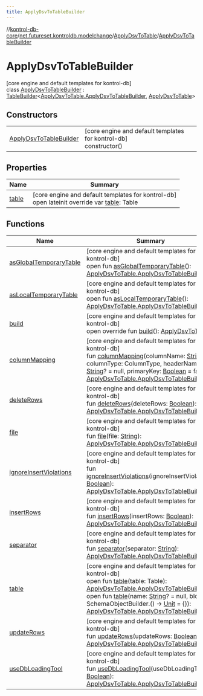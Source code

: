 ```yaml
---
title: ApplyDsvToTableBuilder
---
```

//[kontrol-db-core](../../../../index.html)/[net.futureset.kontroldb.modelchange](../../index.html)/[ApplyDsvToTable](../index.html)/[ApplyDsvToTableBuilder](index.html)



# ApplyDsvToTableBuilder



[core engine and default templates for kontrol-db]\
class [ApplyDsvToTableBuilder](index.html) : [TableBuilder](../../-table-builder/index.html)&lt;[ApplyDsvToTable.ApplyDsvToTableBuilder](index.html), [ApplyDsvToTable](../index.html)&gt;



## Constructors


| | |
|---|---|
| [ApplyDsvToTableBuilder](-apply-dsv-to-table-builder.html) | [core engine and default templates for kontrol-db]<br>constructor() |


## Properties


| Name | Summary |
|---|---|
| [table](table.html) | [core engine and default templates for kontrol-db]<br>open lateinit override var [table](table.html): Table |


## Functions


| Name | Summary |
|---|---|
| [asGlobalTemporaryTable](../../-table-builder/as-global-temporary-table.html) | [core engine and default templates for kontrol-db]<br>open fun [asGlobalTemporaryTable](../../-table-builder/as-global-temporary-table.html)(): [ApplyDsvToTable.ApplyDsvToTableBuilder](index.html) |
| [asLocalTemporaryTable](../../-table-builder/as-local-temporary-table.html) | [core engine and default templates for kontrol-db]<br>open fun [asLocalTemporaryTable](../../-table-builder/as-local-temporary-table.html)(): [ApplyDsvToTable.ApplyDsvToTableBuilder](index.html) |
| [build](build.html) | [core engine and default templates for kontrol-db]<br>open override fun [build](build.html)(): [ApplyDsvToTable](../index.html) |
| [columnMapping](column-mapping.html) | [core engine and default templates for kontrol-db]<br>fun [columnMapping](column-mapping.html)(columnName: [String](https://kotlinlang.org/api/latest/jvm/stdlib/kotlin/-string/index.html), columnType: ColumnType, headerName: [String](https://kotlinlang.org/api/latest/jvm/stdlib/kotlin/-string/index.html)? = null, primaryKey: [Boolean](https://kotlinlang.org/api/latest/jvm/stdlib/kotlin/-boolean/index.html) = false): [ApplyDsvToTable.ApplyDsvToTableBuilder](index.html) |
| [deleteRows](delete-rows.html) | [core engine and default templates for kontrol-db]<br>fun [deleteRows](delete-rows.html)(deleteRows: [Boolean](https://kotlinlang.org/api/latest/jvm/stdlib/kotlin/-boolean/index.html)): [ApplyDsvToTable.ApplyDsvToTableBuilder](index.html) |
| [file](file.html) | [core engine and default templates for kontrol-db]<br>fun [file](file.html)(file: [String](https://kotlinlang.org/api/latest/jvm/stdlib/kotlin/-string/index.html)): [ApplyDsvToTable.ApplyDsvToTableBuilder](index.html) |
| [ignoreInsertViolations](ignore-insert-violations.html) | [core engine and default templates for kontrol-db]<br>fun [ignoreInsertViolations](ignore-insert-violations.html)(ignoreInsertViolations: [Boolean](https://kotlinlang.org/api/latest/jvm/stdlib/kotlin/-boolean/index.html)): [ApplyDsvToTable.ApplyDsvToTableBuilder](index.html) |
| [insertRows](insert-rows.html) | [core engine and default templates for kontrol-db]<br>fun [insertRows](insert-rows.html)(insertRows: [Boolean](https://kotlinlang.org/api/latest/jvm/stdlib/kotlin/-boolean/index.html)): [ApplyDsvToTable.ApplyDsvToTableBuilder](index.html) |
| [separator](separator.html) | [core engine and default templates for kontrol-db]<br>fun [separator](separator.html)(separator: [String](https://kotlinlang.org/api/latest/jvm/stdlib/kotlin/-string/index.html)): [ApplyDsvToTable.ApplyDsvToTableBuilder](index.html) |
| [table](../../-table-builder/table.html) | [core engine and default templates for kontrol-db]<br>open fun [table](../../-table-builder/table.html)(table: Table): [ApplyDsvToTable.ApplyDsvToTableBuilder](index.html)<br>open fun [table](../../-table-builder/table.html)(name: [String](https://kotlinlang.org/api/latest/jvm/stdlib/kotlin/-string/index.html)? = null, block: SchemaObjectBuilder.() -&gt; [Unit](https://kotlinlang.org/api/latest/jvm/stdlib/kotlin/-unit/index.html) = {}): [ApplyDsvToTable.ApplyDsvToTableBuilder](index.html) |
| [updateRows](update-rows.html) | [core engine and default templates for kontrol-db]<br>fun [updateRows](update-rows.html)(updateRows: [Boolean](https://kotlinlang.org/api/latest/jvm/stdlib/kotlin/-boolean/index.html)): [ApplyDsvToTable.ApplyDsvToTableBuilder](index.html) |
| [useDbLoadingTool](use-db-loading-tool.html) | [core engine and default templates for kontrol-db]<br>fun [useDbLoadingTool](use-db-loading-tool.html)(useDbLoadingTool: [Boolean](https://kotlinlang.org/api/latest/jvm/stdlib/kotlin/-boolean/index.html)): [ApplyDsvToTable.ApplyDsvToTableBuilder](index.html) |

